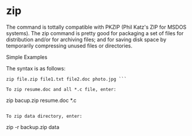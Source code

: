 # zip

The command is tottally compatible with PKZIP (Phil Katz's ZIP for MSDOS systems). The zip command is pretty good for packaging a set of files for distribution and/or for archiving files; and for saving disk space by temporarily compressing unused files or directories.

Simple Examples

The syntax is as follows:

```
zip file.zip file1.txt file2.doc photo.jpg ```

To zip resume.doc and all *.c file, enter:
```
zip bacup.zip resume.doc *.c
```

To zip data directory, enter:
```
zip -r backup.zip data
```